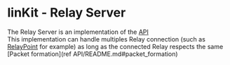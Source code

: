 # linKit - Relay Server
The Relay Server is an implementation of the [API](https://github.com/Override-6/LinKit/blob/master/API/)  
This implementation can handle multiples Relay connection (such as [RelayPoint](https://github.com/Override-6/LinKit/blob/master/RelayPoint/) for example)
as long as the connected Relay respects the same [Packet formation](ref API/README.md#packet_formation)

